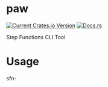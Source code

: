 # paw
[![Current Crates.io Version](https://img.shields.io/crates/v/paw.svg)](https://crates.io/crates/paw)
[![Docs.rs](https://docs.rs/habitica-cli/badge.svg)](https://docs.rs/sfn-paw/)

Step Functions CLI Tool

# Usage

sfn-
